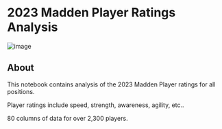 # 2023 Madden Player Ratings Analysis

![image](https://github.com/dtrade84/2023-Madden-Player-Ratings-Analysis/assets/44825926/50369b74-511a-45f3-b2ff-e21f328e1d9c)

## About

This notebook contains analysis of the 2023 Madden Player ratings for all positions.

Player ratings include speed, strength, awareness, agility, etc..

80 columns of data for over 2,300 players.
